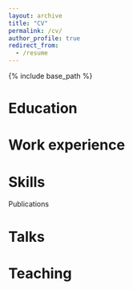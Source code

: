 ```yaml
---
layout: archive
title: "CV"
permalink: /cv/
author_profile: true
redirect_from:
  - /resume
---
```


{% include base_path %}

Education
======
<!-- * Ph.D in Version Control Theory, GitHub University, 2018 (expected)
* M.S. in Jekyll, GitHub University, 2014
* B.S. in GitHub, GitHub University, 2012 -->

Work experience
======
<!-- * Spring 2024: Academic Pages Collaborator
  * Github University
  * Duties includes: Updates and improvements to template
  * Supervisor: The Users

* Fall 2015: Research Assistant
  * Github University
  * Duties included: Merging pull requests
  * Supervisor: Professor Hub

* Summer 2015: Research Assistant
  * Github University
  * Duties included: Tagging issues
  * Supervisor: Professor Git -->
  
Skills
======
<!-- * Skill 1
* Skill 2
  * Sub-skill 2.1
  * Sub-skill 2.2
  * Sub-skill 2.3
* Skill 3 -->

Publications
<!-- ======
  <ul>{% for post in site.publications reversed %}
    {% include archive-single-cv.html %}
  {% endfor %}</ul> -->
  
Talks
======
  <!-- <ul>{% for post in site.talks reversed %}
    {% include archive-single-talk-cv.html  %}
  {% endfor %}</ul> -->
  
Teaching
======
  <!-- <ul>{% for post in site.teaching reversed %}
    {% include archive-single-cv.html %}
  {% endfor %}</ul> -->
  
<!-- Service and leadership
====== -->
<!-- * Currently signed in to 43 different slack teams -->
